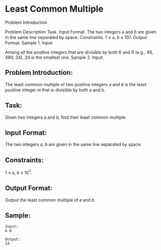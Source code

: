 # Least Common Multiple

Problem Introduction

Problem Description
Task.
Input Format. The two integers 𝑎 and 𝑏 are given in the same line separated by space.
Constraints. 1 ≤ 𝑎, 𝑏 ≤ 107.
Output Format.
Sample 1.
Input:

Among all the positive integers that are divisible by both 6 and 8 (e.g., 48, 480, 24), 24 is the smallest
one.
Sample 2.
Input:

## Problem Introduction:

The least common multiple of two positive integers 𝑎 and 𝑏 is the least positive
integer 𝑚 that is divisible by both 𝑎 and 𝑏.

## Task:

Given two integers 𝑎 and 𝑏, find their least common multiple.

## Input Format:

The two integers 𝑎, 𝑏 are given in the same line separated by space.

## Constraints:

1 ≤ 𝑎, 𝑏 ≤ 10<sup>7</sup>.

## Output Format:

Output the least common multiple of 𝑎 and 𝑏.

## Sample:

```
Input:
6 8

Output:
24

```
